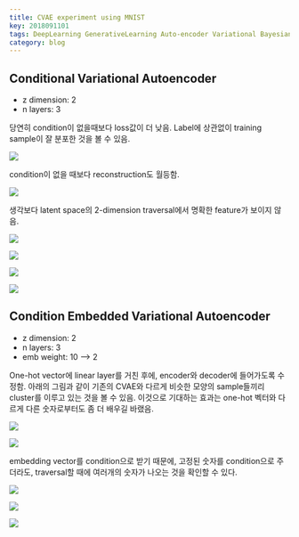 ```yaml
---
title: CVAE experiment using MNIST
key: 2018091101
tags: DeepLearning GenerativeLearning Auto-encoder Variational Bayesian
category: blog
---
```


## Conditional Variational Autoencoder

- z dimension: 2
- n layers: 3

당연히 condition이 없을때보다 loss값이 더 낮음. Label에 상관없이 training sample이 잘 분포한 것을 볼 수 있음.

![](../assets/images/cvae_exp/cvae.png)

condition이 없을 때보다 reconstruction도 월등함.

![](../assets/images/cvae_exp/cvae_valid.png)

생각보다 latent space의 2-dimension traversal에서 명확한 feature가 보이지 않음.

![](../assets/images/cvae_exp/cvae_travel-1.png)

![](../assets/images/cvae_exp/cvae_travel-2.png)

![](../assets/images/cvae_exp/cvae_travel-5.png)

![](../assets/images/cvae_exp/cvae_travel-9.png)

## Condition Embedded Variational Autoencoder

- z dimension: 2
- n layers: 3
- emb weight: 10 --> 2

One-hot vector에 linear layer를 거친 후에, encoder와 decoder에 들어가도록 수정함. 아래의 그림과 같이 기존의 CVAE와 다르게 비슷한 모양의 sample들끼리 cluster를 이루고 있는 것을 볼 수 있음. 이것으로 기대하는 효과는 one-hot 벡터와 다르게 다른 숫자로부터도 좀 더 배우길 바랬음.

![](../assets/images/cvae_exp/emb_cvae.png)

![](../assets/images/cvae_exp/emb_cvae_valid.png)

embedding vector를 condition으로 받기 때문에, 고정된 숫자를 condition으로 주더라도, traversal할 때에 여러개의 숫자가 나오는 것을 확인할 수 있다.

![](../assets/images/cvae_exp/emb_cvae_travel-1.png)

![](../assets/images/cvae_exp/emb_cvae_travel-2.png)

![](../assets/images/cvae_exp/emb_cvae_travel-3.png)